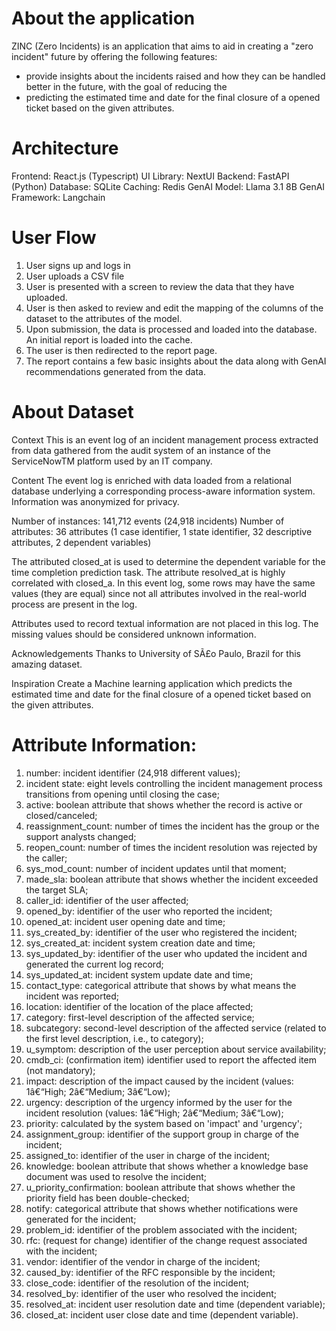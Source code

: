 # About the application

ZINC (Zero Incidents) is an application that aims to aid in creating a "zero incident" future by offering the following features:

- provide insights about the incidents raised and how they can be handled better in the future, with the goal of reducing the
- predicting the estimated time and date for the final closure of a opened ticket based on the given attributes.

# Architecture

Frontend: React.js (Typescript)
UI Library: NextUI
Backend: FastAPI (Python)
Database: SQLite
Caching: Redis
GenAI Model: Llama 3.1 8B
GenAI Framework: Langchain

# User Flow

1. User signs up and logs in
2. User uploads a CSV file
3. User is presented with a screen to review the data that they have uploaded.
4. User is then asked to review and edit the mapping of the columns of the dataset to the attributes of the model.
5. Upon submission, the data is processed and loaded into the database. An initial report is loaded into the cache.
6. The user is then redirected to the report page.
7. The report contains a few basic insights about the data along with GenAI recommendations generated from the data.

# About Dataset

Context
This is an event log of an incident management process extracted from data gathered from the audit system of an instance of the ServiceNowTM platform used by an IT company.

Content
The event log is enriched with data loaded from a relational database underlying a corresponding process-aware information system. Information was anonymized for privacy.

Number of instances: 141,712 events (24,918 incidents)
Number of attributes: 36 attributes (1 case identifier, 1 state identifier, 32 descriptive attributes, 2 dependent variables)

The attributed closed_at is used to determine the dependent variable for the time completion prediction task. The attribute resolved_at is highly correlated with closed_a. In this event log, some rows may have the same values (they are equal) since not all attributes involved in the real-world process are present in the log.

Attributes used to record textual information are not placed in this log. The missing values should be considered unknown information.

Acknowledgements
Thanks to University of SÃ£o Paulo, Brazil for this amazing dataset.

Inspiration
Create a Machine learning application which predicts the estimated time and date for the final closure of a opened ticket based on the given attributes.

# Attribute Information:

1. number: incident identifier (24,918 different values);
2. incident state: eight levels controlling the incident management process transitions from opening until closing the case;
3. active: boolean attribute that shows whether the record is active or closed/canceled;
4. reassignment_count: number of times the incident has the group or the support analysts changed;
5. reopen_count: number of times the incident resolution was rejected by the caller;
6. sys_mod_count: number of incident updates until that moment;
7. made_sla: boolean attribute that shows whether the incident exceeded the target SLA;
8. caller_id: identifier of the user affected;
9. opened_by: identifier of the user who reported the incident;
10. opened_at: incident user opening date and time;
11. sys_created_by: identifier of the user who registered the incident;
12. sys_created_at: incident system creation date and time;
13. sys_updated_by: identifier of the user who updated the incident and generated the current log record;
14. sys_updated_at: incident system update date and time;
15. contact_type: categorical attribute that shows by what means the incident was reported;
16. location: identifier of the location of the place affected;
17. category: first-level description of the affected service;
18. subcategory: second-level description of the affected service (related to the first level description, i.e., to category);
19. u_symptom: description of the user perception about service availability;
20. cmdb_ci: (confirmation item) identifier used to report the affected item (not mandatory);
21. impact: description of the impact caused by the incident (values: 1â€“High; 2â€“Medium; 3â€“Low);
22. urgency: description of the urgency informed by the user for the incident resolution (values: 1â€“High; 2â€“Medium; 3â€“Low);
23. priority: calculated by the system based on 'impact' and 'urgency';
24. assignment_group: identifier of the support group in charge of the incident;
25. assigned_to: identifier of the user in charge of the incident;
26. knowledge: boolean attribute that shows whether a knowledge base document was used to resolve the incident;
27. u_priority_confirmation: boolean attribute that shows whether the priority field has been double-checked;
28. notify: categorical attribute that shows whether notifications were generated for the incident;
29. problem_id: identifier of the problem associated with the incident;
30. rfc: (request for change) identifier of the change request associated with the incident;
31. vendor: identifier of the vendor in charge of the incident;
32. caused_by: identifier of the RFC responsible by the incident;
33. close_code: identifier of the resolution of the incident;
34. resolved_by: identifier of the user who resolved the incident;
35. resolved_at: incident user resolution date and time (dependent variable);
36. closed_at: incident user close date and time (dependent variable).
